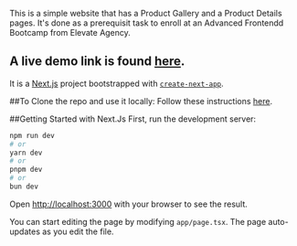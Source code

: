 This is a simple website that has a Product Gallery and a Product Details pages. It's done as a prerequisit task to enroll at an Advanced Frontendd Bootcamp from Elevate Agency.

## A live demo link is found [here](https://razan-mahmoud.github.io/elevate-task/).

It is a [Next.js](https://nextjs.org) project bootstrapped with [`create-next-app`](https://nextjs.org/docs/app/api-reference/cli/create-next-app).

##To Clone the repo and use it locally:
Follow these instructions [here](https://docs.github.com/en/repositories/creating-and-managing-repositories/cloning-a-repository).

##Getting Started with Next.Js
First, run the development server:

```bash
npm run dev
# or
yarn dev
# or
pnpm dev
# or
bun dev
```

Open [http://localhost:3000](http://localhost:3000) with your browser to see the result.

You can start editing the page by modifying `app/page.tsx`. The page auto-updates as you edit the file.


